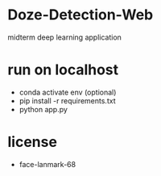 # Doze-Detection-Web
midterm deep learning application


# run on localhost
- conda activate env (optional)
- pip install -r requirements.txt
- python app.py


# license
- face-lanmark-68
